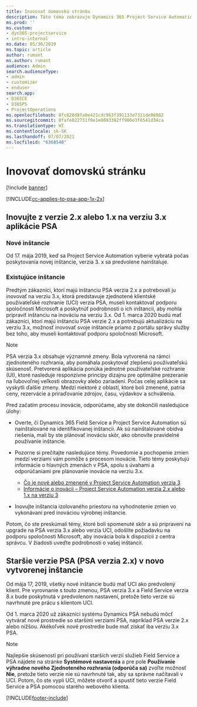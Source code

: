 ```yaml
---
title: Inovovať domovskú stránku
description: Táto téma zobrazuje Dynamics 365 Project Service Automation, kde nájdete dôležité informácie o nových a zmenených funkciách a procese inovácie na najnovšiu verziu.
ms.prod: ''
ms.custom:
- dyn365-projectservice
- intro-internal
ms.date: 05/30/2019
ms.topic: article
author: rumant
ms.author: rumant
audience: Admin
search.audienceType:
- admin
- customizer
- enduser
search.app:
- D365CE
- D365PS
- ProjectOperations
ms.openlocfilehash: 8fc820d8fa0e421cdc963f391133e7311de96982
ms.sourcegitcommit: 0fafe022731f0e1e8693382ff906e3f8541d34ca
ms.translationtype: HT
ms.contentlocale: sk-SK
ms.lasthandoff: 07/07/2021
ms.locfileid: "6368540"
---
```

# <a name="upgrade-home-page"></a>Inovovať domovskú stránku

[!include [banner](../includes/psa-now-project-operations.md)]

[!INCLUDE[cc-applies-to-psa-app-1x-2x](../includes/cc-applies-to-psa-app-1x-2x.md)]

## <a name="upgrade-from-psa-version-2x-or-1x-to-version-3x"></a>Inovujte z verzie 2.x alebo 1.x na verziu 3.x aplikácie PSA

### <a name="new-instances"></a>Nové inštancie

Od 17. mája 2019, keď sa Project Service Automation vyberie vybratá počas poskytovania novej inštancie, verzia 3. x sa predvolene nainštaluje.

### <a name="existing-instances"></a>Existujúce inštancie

Predtým zákazníci, ktorí majú inštanciu PSA verzia 2.x a potrebovali ju inovovať na verziu 3.x, ktorá predstavuje zjednotené klientské používateľské rozhranie (UCI) verzia PSA, museli kontaktovať podporu spoločnosti Microsoft a poskytnúť podrobnosti o ich inštancii, aby mohla pripraviť inštanciu na inováciu na verziu 3.x. Od 1. marca 2020 budú mať zákazníci, ktorí majú inštanciu PSA verzie 2.x a potrebujú aktualizáciu na verziu 3.x, možnosť inovovať svoje inštancie priamo z portálu správy služby bez toho, aby museli kontaktovať podporu spoločnosti Microsoft.  

> [!NOTE]
> PSA verzia 3.x obsahuje významné zmeny. Bola vytvorená na rámci zjednoteného rozhrania, aby pomáhala poskytovať zlepšenú používateľskú skúsenosť. Pretvorená aplikácia ponúka jednotné používateľské rozhranie (UI), ktoré nasleduje responzívne princípy dizajnu pre optimálne prezeranie na ľubovoľnej veľkosti obrazovky alebo zariadení. Počas celej aplikácie sa vyskytli ďalšie zmeny. Medzi niektoré z oblastí, ktoré boli zmenené, patria ceny, rezervácie a priraďovanie zdrojov, času, výdavkov a schválenia.

Pred začatím procesu inovácie, odporúčame, aby ste dokončili nasledujúce úlohy:

- Overte, či Dynamics 365 Field Service a Project Service Automation sú nainštalované na identifikovanej inštancii. Ak sú nainštalované obidva riešenia, mali by ste plánovať inováciu skôr, ako obnovíte pravidelné používanie inštancie.
- Pozorne si prečítajte nasledujúce témy. Povedomie a pochopenie zmien medzi verziami vám pomôže s procesom inovácie. Tieto témy poskytujú informácie o hlavných zmenách v PSA, spolu s úvahami a odporúčaniami pre plánovanie inovácie na verziu 3.x.

    - [Čo je nové alebo zmenené v Project Service Automation verzia 3](whats-new-changed-v3.md)
    - [Informácie o inovácii – Project Service Automation verzia 2.x alebo 1.x na verziu 3](upgrade-v3.md)

- Inovujte inštancia izolovaného priestoru na vyhodnotenie zmien vo vykonávaní pred inováciou výrobnej inštancie.

Potom, čo ste preskúmali témy, ktoré boli spomenuté skôr a sú pripravení na upgrade na PSA verzia 3.x alebo verzia UCI, odošlite požiadavku na podporu spoločnosti Microsoft, aby inovácia bola k dispozícii z centra správcu. V žiadosti uveďte podrobnosti o vašej inštancii.

## <a name="older-versions-of-psa-psa-version-2x-in-a-newly-created-instance"></a>Staršie verzie PSA (PSA verzia 2.x) v novo vytvorenej inštancie

Od mája 17, 2019, všetky nové inštancie budú mať UCI ako predvolený klient. Pre vyrovnanie s touto zmenou, PSA verzia 3.x a Field Service verzia 8.x bude poskytnutá v predvolenom nastavení, pretože tieto verzie sú navrhnuté pre prácu s klientom UCI.

Od 1. marca 2020 už zákazníci systému Dynamics PSA nebudú môcť vytvárať nové prostredie so staršími verziami PSA, napríklad PSA verzie 2.x alebo nižšou. Akékoľvek nové prostredie bude mať získať iba verziu 3.x PSA.

> [!NOTE]
> Najlepšie skúsenosti pri používaní starších verzií služieb Field Service a PSA nájdete na stránke **Systémové nastavenia** a pre pole **Používanie výhradne nového Zjednoteného rozhrania (odporúča sa)** zvoľte možnosť **Nie**, pretože tieto verzie nie sú navrhnuté tak, aby sa správne načítavali v UCI. Potom, čo ste vypli UCI, môžete otvoriť a spustiť tieto verzie Field Service a PSA pomocou starého webového klienta. 


[!INCLUDE[footer-include](../includes/footer-banner.md)]